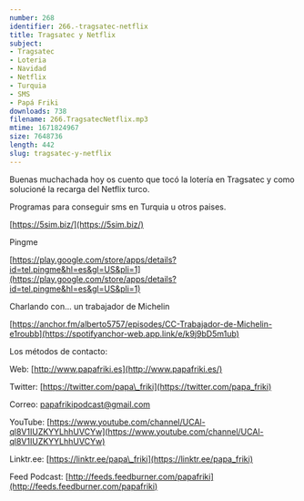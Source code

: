 ```yaml
---
number: 268
identifier: 266.-tragsatec-netflix
title: Tragsatec y Netflix
subject:
- Tragsatec
- Loteria
- Navidad
- Netflix
- Turquia
- SMS
- Papá Friki
downloads: 738
filename: 266.TragsatecNetflix.mp3
mtime: 1671824967
size: 7648736
length: 442
slug: tragsatec-y-netflix
---
```

Buenas muchachada hoy os cuento que tocó la lotería en Tragsatec y como solucioné la recarga del Netflix turco.

Programas para conseguir sms en Turquia u otros paises.

[https://5sim.biz/](https://5sim.biz/)  

Pingme

[https://play.google.com/store/apps/details?id=tel.pingme&hl=es&gl=US&pli=1](https://play.google.com/store/apps/details?id=tel.pingme&hl=es&gl=US&pli=1)  

Charlando con... un trabajador de Michelin

[https://anchor.fm/alberto5757/episodes/CC-Trabajador-de-Michelin-e1roubb](https://spotifyanchor-web.app.link/e/k9j9bD5m1ub)  

Los métodos de contacto:  

Web: [http://www.papafriki.es](http://www.papafriki.es/)  

Twitter: [https://twitter.com/papa\_friki](https://twitter.com/papa_friki)

Correo: [papafrikipodcast@gmail.com](https://archive.org/details/papafrikipodast@gmail.com)

YouTube: [https://www.youtube.com/channel/UCAl-ql8V1IUZKYYLhhUVCYw](https://www.youtube.com/channel/UCAl-ql8V1IUZKYYLhhUVCYw)  

Linktr.ee: [https://linktr.ee/papa\_friki](https://linktr.ee/papa_friki)  

Feed Podcast: [http://feeds.feedburner.com/papafriki](http://feeds.feedburner.com/papafriki)